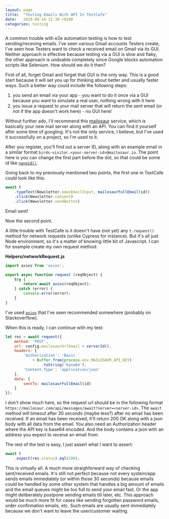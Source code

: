 ```yaml
---
layout: page
title:  "Testing Emails With API In TestCafe"
date:   2020-09-10 22:30 +0200
categories: testing
---
```


A common trouble with e2e automation testing is how to test sending/receving emails. I've seen various Gmail accounts Testers create, I've seen how Testers want to check a received email on Gmail via its GUI. Neither approach is effective because testing via a GUI is slow and flaky, the other approach is undoable completely since Google blocks automation scripts like Selenium. How should we do it then?

First of all, forget Gmail and forget that GUI is the only way. This is a good start because it will set you up for thinking about better and usually faster ways. Such a better way could include the following steps:

1. you send an email via your app - you want to do it once via a GUI because you want to simulate a real user, nothing wrong with it here
2. you issue a request to your mail server that will return the sent email (or not if the app doesn't work here) - no GUI here!

Without further ado, I'll recommend this [mailosaur](https://mailosaur.com/) service, which is basically your new mail server along with an API. You can find it yourself after some time of googling. It's not the only service, I believe, but I've used it successfully on a project, so I'm used to it.

After you register, you'll find out a server ID, along with an example email in a similar format `birds-visitor.<your-server-id>@mailosaur.io`. The point here is you can change the first part before the dot, so that could be some id like [`nanoid()`](https://www.npmjs.com/package/nanoid).

Going back to my previously mentioned two points, the first one in TextCafe could look like this:

```javascript
await t
    .typeText(Newsletter.newsEmailInput, mailosaurFullEmail(id))
    .click(Newsletter.consent)
    .click(Newsletter.sendButton)
```

Email sent!

Now the second point.

A little trouble with TestCafe is it doesn't have (not yet) any `t.request()` method for network requests (unlike Cypress for instance). But it's all just Node environment, so it's a matter of knowing little bit of Javascript. I can for example create my own request method:

**Helpers/networkRequest.js**
```javascript
import axios from 'axios';

export async function request (reqObject) {  
    try {
        return await axios(reqObject);            
    } catch (error) {
        console.error(error);
    }
}
```

I've used [`axios`](https://www.npmjs.com/package/axios) that I've seen recommended somewhere (probably on Stackoverflow).

When this is ready, I can continue with my test:

```javascript
let res = await request({
    method: 'POST',
    url: config.mailosaurUrlEmail + serverId(),
    headers: {
        'Authorization': 'Basic ' 
            + Buffer.from(process.env.MAILOSAUR_API_KEY)
                .toString('base64'),
        'Content-Type': 'application/json'
    },
    data: {
        sentTo: mailosaurFullEmail(id)
    }
});       
```

I don't show much here, so the request url should be in the following format `https://mailosaur.com/api/messages/await?server=<server-id>`. The `await` method will timeout after 30 seconds (maybe less?) after no email has been received. If an email has been received, it'll return 200 OK along with a json body with all data from the email. You also need an Authorization header where the API key is base64 encoded. And the body contains a json with an address you expect to receive an email from.

The rest of the test is easy, I just assert what I want to assert:

```javascript
await t
    .expect(res.status).eql(200);
```

This is virtually all. A much more straighforward way of checking sent/received emails. It's still not perfect because not every system/app sends emails immediately (or within those 30 seconds) because emails could be handled by some other system that handles a big amount of emails and the email queues might be too full to send your email fast. Or the app might deliberately postpone sending emails till later, etc. This approach would be much more fit for cases like sending forgotten password emails, order confirmation emails, etc. Such emails are usually sent immediately because we don't want to leave the user/customer waiting.
